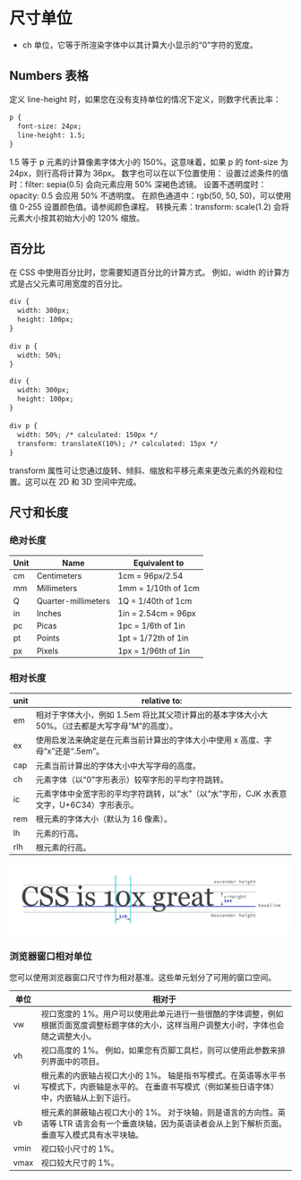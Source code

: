 # 尺寸单位

* ch 单位，它等于所渲染字体中以其计算大小显示的“0”字符的宽度。

## Numbers 表格

定义 line-height 时，如果您在没有支持单位的情况下定义，则数字代表比率：
```
p {
  font-size: 24px;
  line-height: 1.5;
}
```

1.5 等于 p 元素的计算像素字体大小的 150%。这意味着，如果 p 的 font-size 为 24px，则行高将计算为 36px。
数字也可以在以下位置使用：
设置过滤条件的值时：filter: sepia(0.5) 会向元素应用 50% 深褐色滤镜。
设置不透明度时：opacity: 0.5 会应用 50% 不透明度。
在颜色通道中：rgb(50, 50, 50)，可以使用值 0-255 设置颜色值。请参阅颜色课程。
转换元素：transform: scale(1.2) 会将元素大小按其初始大小的 120% 缩放。

## 百分比
在 CSS 中使用百分比时，您需要知道百分比的计算方式。 例如，width 的计算方式是占父元素可用宽度的百分比。
```
div {
  width: 300px;
  height: 100px;
}

div p {
  width: 50%; 
}
```

```
div {
  width: 300px;
  height: 100px;
}

div p {
  width: 50%; /* calculated: 150px */
  transform: translateX(10%); /* calculated: 15px */
}
```
transform 属性可让您通过旋转、倾斜、缩放和平移元素来更改元素的外观和位置。这可以在 2D 和 3D 空间中完成。

## 尺寸和长度
### 绝对长度
Unit|	Name|	Equivalent to
-|-|-
cm|Centimeters|1cm = 96px/2.54
mm|	Millimeters|1mm = 1/10th of 1cm
Q|	Quarter-millimeters	| 1Q = 1/40th of 1cm
in|	Inches |	1in = 2.54cm = 96px
pc|	Picas	|1pc = 1/6th of 1in
pt|	Points	|1pt = 1/72th of 1in
px|	Pixels	|1px = 1/96th of 1in

### 相对长度
unit|	relative to:
-|-
em|	相对于字体大小，例如 1.5em 将比其父项计算出的基本字体大小大 50%。（过去都是大写字母“M”的高度）。
ex|	使用启发法来确定是在元素当前计算出的字体大小中使用 x 高度、字母“x”还是“.5em”。
cap|元素当前计算出的字体大小中大写字母的高度。
ch|	元素字体（以“0”字形表示）较窄字形的平均字符跳转。
ic|	元素字体中全宽字形的平均字符跳转，以“水”（以“水”字形，CJK 水表意文字，U+6C34）字形表示。
rem|根元素的字体大小（默认为 16 像素）。
lh|	元素的行高。
rlh|根元素的行高。

![sizing](./files/sizing.svg)

### 浏览器窗口相对单位
您可以使用浏览器窗口尺寸作为相对基准。这些单元划分了可用的窗口空间。

单位|相对于
-|-
vw|视口宽度的 1%。用户可以使用此单元进行一些很酷的字体调整，例如根据页面宽度调整标题字体的大小，这样当用户调整大小时，字体也会随之调整大小。
vh|视口高度的 1%。 例如，如果您有页脚工具栏，则可以使用此参数来排列界面中的项目。
vi|根元素的内嵌轴占视口大小的 1%。 轴是指书写模式。在英语等水平书写模式下，内嵌轴是水平的。 在垂直书写模式（例如某些日语字体）中，内嵌轴从上到下运行。
vb|根元素的屏蔽轴占视口大小的 1%。 对于块轴，则是语言的方向性。英语等 LTR 语言会有一个垂直块轴，因为英语读者会从上到下解析页面。 垂直写入模式具有水平块轴。
vmin|视口较小尺寸的 1%。
vmax|视口较大尺寸的 1%。
